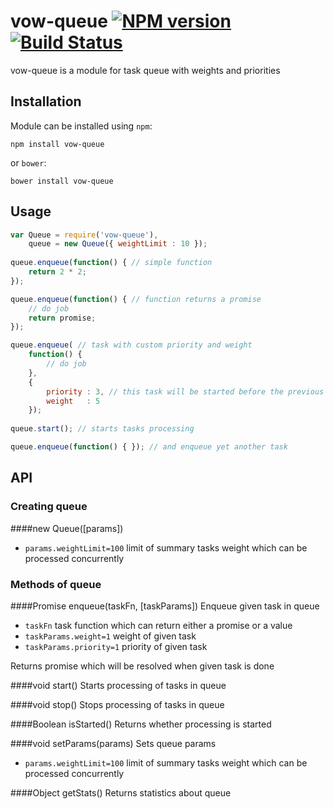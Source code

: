 vow-queue [![NPM version](https://badge.fury.io/js/vow-queue.png)](http://badge.fury.io/js/vow-queue) [![Build Status](https://secure.travis-ci.org/dfilatov/vow-queue.png)](http://travis-ci.org/dfilatov/vow-queue)
===============

vow-queue is a module for task queue with weights and priorities

Installation
------------

Module can be installed using `npm`:

```
npm install vow-queue
```

or `bower`:

```
bower install vow-queue
```

Usage
-----

````javascript
var Queue = require('vow-queue'),
    queue = new Queue({ weightLimit : 10 });
    
queue.enqueue(function() { // simple function
    return 2 * 2;
});

queue.enqueue(function() { // function returns a promise
    // do job
    return promise;
});

queue.enqueue( // task with custom priority and weight
    function() {
        // do job
    },
    {
        priority : 3, // this task will be started before the previous two
        weight   : 5
    });
    
queue.start(); // starts tasks processing

queue.enqueue(function() { }); // and enqueue yet another task
````

API
-----
### Creating queue
####new Queue([params])
  * `params.weightLimit=100` limit of summary tasks weight which can be processed concurrently

### Methods of queue
####Promise enqueue(taskFn, [taskParams])
Enqueue given task in queue
  * `taskFn` task function which can return either a promise or a value
  * `taskParams.weight=1` weight of given task
  * `taskParams.priority=1` priority of given task

Returns promise which will be resolved when given task is done

####void start()
Starts processing of tasks in queue

####void stop()
Stops processing of tasks in queue

####Boolean isStarted()
Returns whether processing is started

####void setParams(params)
Sets queue params
* `params.weightLimit=100` limit of summary tasks weight which can be processed concurrently

####Object getStats()
Returns statistics about queue
